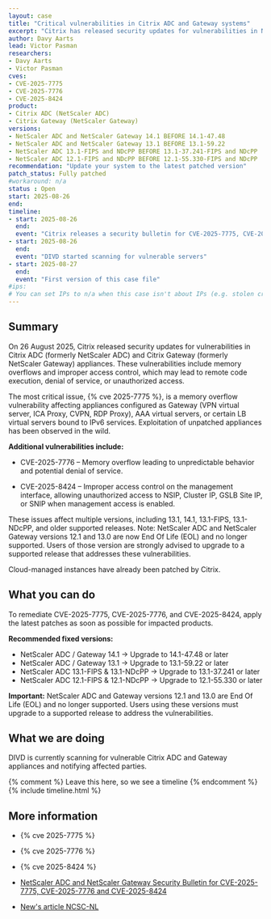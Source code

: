 ```yaml
---
layout: case
title: "Critical vulnerabilities in Citrix ADC and Gateway systems"
excerpt: "Citrix has released security updates for vulnerabilities in NetScaler ADC and Gateway that could lead to memory overflows, denial of service, or remote code execution."
author: Davy Aarts
lead: Victor Pasman
researchers:
- Davy Aarts
- Victor Pasman
cves:
- CVE-2025-7775
- CVE-2025-7776
- CVE-2025-8424
product: 
- Citrix ADC (NetScaler ADC)
- Citrix Gateway (NetScaler Gateway)
versions: 
- NetScaler ADC and NetScaler Gateway 14.1 BEFORE 14.1-47.48
- NetScaler ADC and NetScaler Gateway 13.1 BEFORE 13.1-59.22
- NetScaler ADC 13.1-FIPS and NDcPP BEFORE 13.1-37.241-FIPS and NDcPP
- NetScaler ADC 12.1-FIPS and NDcPP BEFORE 12.1-55.330-FIPS and NDcPP
recommendation: "Update your system to the latest patched version"
patch_status: Fully patched
#workaround: n/a
status : Open
start: 2025-08-26
end: 
timeline:
- start: 2025-08-26
  end:
  event: "Citrix releases a security bulletin for CVE-2025-7775, CVE-2025-7776 and CVE-2025-8424"
- start: 2025-08-26
  end:
  event: "DIVD started scanning for vulnerable servers"  
- start: 2025-08-27
  end:
  event: "First version of this case file"
#ips: 
# You can set IPs to n/a when this case isn't about IPs (e.g. stolen credentials)
---
```

## Summary
On 26 August 2025, Citrix released security updates for vulnerabilities in Citrix ADC (formerly NetScaler ADC) and Citrix Gateway (formerly NetScaler Gateway) appliances. These vulnerabilities include memory overflows and improper access control, which may lead to remote code execution, denial of service, or unauthorized access.

The most critical issue, {% cve 2025-7775 %}, is a memory overflow vulnerability affecting appliances configured as Gateway (VPN virtual server, ICA Proxy, CVPN, RDP Proxy), AAA virtual servers, or certain LB virtual servers bound to IPv6 services. Exploitation of unpatched appliances has been observed in the wild.

**Additional vulnerabilities include:**
- CVE-2025-7776 – Memory overflow leading to unpredictable behavior and potential denial of service.

- CVE-2025-8424 – Improper access control on the management interface, allowing unauthorized access to NSIP, Cluster IP, GSLB Site IP, or SNIP when management access is enabled.


These issues affect multiple versions, including 13.1, 14.1, 13.1-FIPS, 13.1-NDcPP, and older supported releases.
Note: NetScaler ADC and NetScaler Gateway versions 12.1 and 13.0 are now End Of Life (EOL) and no longer supported. Users of those version are strongly advised to upgrade to a supported release that addresses these vulnerabilities.

Cloud-managed instances have already been patched by Citrix.

## What you can do
To remediate CVE-2025-7775, CVE-2025-7776, and CVE-2025-8424, apply the latest patches as soon as possible for impacted products. 


**Recommended fixed versions:**
- NetScaler ADC / Gateway 14.1 → Upgrade to 14.1-47.48 or later
- NetScaler ADC / Gateway 13.1 → Upgrade to 13.1-59.22 or later
- NetScaler ADC 13.1-FIPS & 13.1-NDcPP → Upgrade to 13.1-37.241 or later
- NetScaler ADC 12.1-FIPS & 12.1-NDcPP → Upgrade to 12.1-55.330 or later

**Important:**
NetScaler ADC and Gateway versions 12.1 and 13.0 are End Of Life (EOL) and no longer supported. Users using these versions must upgrade to a supported release to address the vulnerabilities.

## What we are doing
DIVD is currently scanning for vulnerable Citrix ADC and Gateway appliances and notifying affected parties.

{% comment %}  Leave this here, so we see a timeline {% endcomment %}
{% include timeline.html %}

## More information
* {% cve 2025-7775 %}

* {% cve 2025-7776 %}

* {% cve 2025-8424 %}

* [NetScaler ADC and NetScaler Gateway Security Bulletin for CVE-2025-7775, CVE-2025-7776 and CVE-2025-8424](https://support.citrix.com/support-home/kbsearch/article?articleNumber=CTX694938)
* [New's article NCSC-NL](https://www.ncsc.nl/actueel/nieuws/2025/08/26/nieuwe-kwetsbaarheden-in-citrix-netscaler-ontdekt)